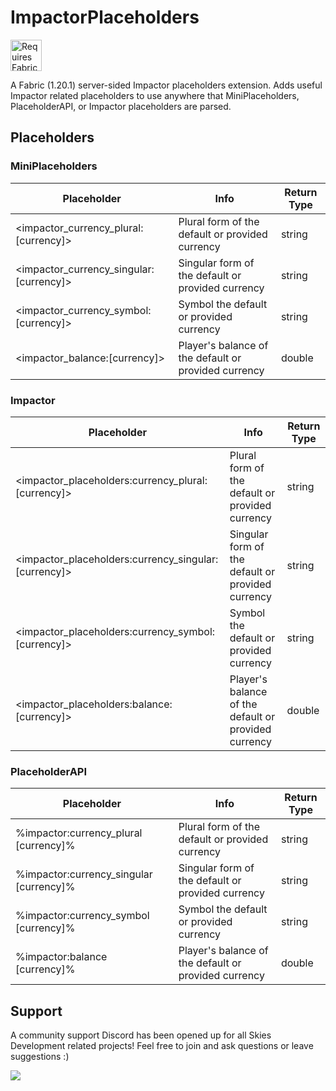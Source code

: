# ImpactorPlaceholders
<img height="50" src="https://camo.githubusercontent.com/a94064bebbf15dfed1fddf70437ea2ac3521ce55ac85650e35137db9de12979d/68747470733a2f2f692e696d6775722e636f6d2f6331444839564c2e706e67" alt="Requires Fabric Kotlin"/>

A Fabric (1.20.1) server-sided Impactor placeholders extension. Adds useful Impactor related placeholders to use anywhere that MiniPlaceholders, PlaceholderAPI, or Impactor placeholders are parsed.

## Placeholders
### MiniPlaceholders
| Placeholder                             | Info                                                 | Return Type |
| --------------------------------------- |------------------------------------------------------| ----------- |
| <impactor_currency_plural:[currency]>   | Plural form of the default or provided currency      | string      |
| <impactor_currency_singular:[currency]> | Singular form of the default or provided currency    | string      |
| <impactor_currency_symbol:[currency]>   | Symbol the default or provided currency              | string      |
| <impactor_balance:[currency]>           | Player's balance of the default or provided currency | double      |

### Impactor
| Placeholder                                          | Info                                                 | Return Type |
|------------------------------------------------------|------------------------------------------------------| ----------- |
| <impactor_placeholders:currency_plural:[currency]>   | Plural form of the default or provided currency      | string      |
| <impactor_placeholders:currency_singular:[currency]> | Singular form of the default or provided currency    | string      |
| <impactor_placeholders:currency_symbol:[currency]>   | Symbol the default or provided currency              | string      |
| <impactor_placeholders:balance:[currency]>           | Player's balance of the default or provided currency | double      |

### PlaceholderAPI
| Placeholder                             | Info                                                 | Return Type |
| --------------------------------------- |------------------------------------------------------| ----------- |
| %impactor:currency_plural [currency]%   | Plural form of the default or provided currency      | string      |
| %impactor:currency_singular [currency]% | Singular form of the default or provided currency    | string      |
| %impactor:currency_symbol [currency]%   | Symbol the default or provided currency              | string      |
| %impactor:balance [currency]%           | Player's balance of the default or provided currency | double      |

## Support
A community support Discord has been opened up for all Skies Development related projects! Feel free to join and ask questions or leave suggestions :)

<a class="discord-widget" href="https://discord.gg/cgBww275Fg" title="Join us on Discord"><img src="https://discordapp.com/api/guilds/1158447623989116980/embed.png?style=banner2"></a>
